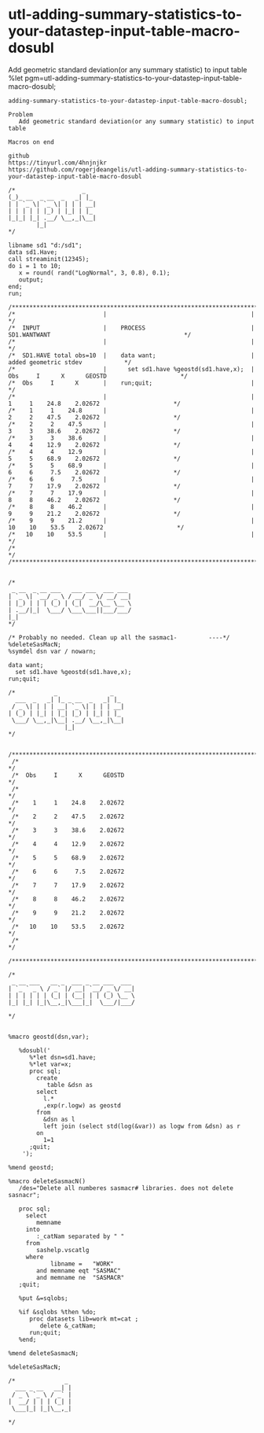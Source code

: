 # utl-adding-summary-statistics-to-your-datastep-input-table-macro-dosubl
Add geometric standard deviation(or any summary statistic) to input table
    %let pgm=utl-adding-summary-statistics-to-your-datastep-input-table-macro-dosubl;

    adding-summary-statistics-to-your-datastep-input-table-macro-dosubl;

    Problem
       Add geometric standard deviation(or any summary statistic) to input table

    Macros on end

    github
    https://tinyurl.com/4hnjnjkr
    https://github.com/rogerjdeangelis/utl-adding-summary-statistics-to-your-datastep-input-table-macro-dosubl

    /*                   _
    (_)_ __  _ __  _   _| |_
    | | `_ \| `_ \| | | | __|
    | | | | | |_) | |_| | |_
    |_|_| |_| .__/ \__,_|\__|
            |_|
    */

    libname sd1 "d:/sd1";
    data sd1.Have;
    call streaminit(12345);
    do i = 1 to 10;
       x = round( rand("LogNormal", 3, 0.8), 0.1);
       output;
    end;
    run;

    /**************************************************************************************************************************/
    /*                         |                                         |                                                    */
    /*  INPUT                  |    PROCESS                              |  SD1.WANTWANT                                      */
    /*                         |                                         |                                                    */
    /*  SD1.HAVE total obs=10  |    data want;                           |                   added geometric stdev            */
    /*                         |      set sd1.have %geostd(sd1.have,x);  |   Obs     I      X      GEOSTD                     */
    /*  Obs     I      X       |    run;quit;                            |                                                    */
    /*                         |                                         |     1     1    24.8    2.02672                     */
    /*    1     1    24.8      |                                         |     2     2    47.5    2.02672                     */
    /*    2     2    47.5      |                                         |     3     3    38.6    2.02672                     */
    /*    3     3    38.6      |                                         |     4     4    12.9    2.02672                     */
    /*    4     4    12.9      |                                         |     5     5    68.9    2.02672                     */
    /*    5     5    68.9      |                                         |     6     6     7.5    2.02672                     */
    /*    6     6     7.5      |                                         |     7     7    17.9    2.02672                     */
    /*    7     7    17.9      |                                         |     8     8    46.2    2.02672                     */
    /*    8     8    46.2      |                                         |     9     9    21.2    2.02672                     */
    /*    9     9    21.2      |                                         |    10    10    53.5    2.02672                     */
    /*   10    10    53.5      |                                         |                                                    */
    /*                                                                                                                        */
    /**************************************************************************************************************************/


    /*
     _ __  _ __ ___   ___ ___  ___ ___
    | `_ \| `__/ _ \ / __/ _ \/ __/ __|
    | |_) | | | (_) | (_|  __/\__ \__ \
    | .__/|_|  \___/ \___\___||___/___/
    |_|
    */

    /* Probably no needed. Clean up all the sasmac1-         ----*/
    %deleteSasMacN;
    %symdel dsn var / nowarn;

    data want;
      set sd1.have %geostd(sd1.have,x);
    run;quit;

    /*           _               _
      ___  _   _| |_ _ __  _   _| |_
     / _ \| | | | __| `_ \| | | | __|
    | (_) | |_| | |_| |_) | |_| | |_
     \___/ \__,_|\__| .__/ \__,_|\__|
                    |_|
    */

     /**************************************************************************************************************************/
     /*                                                                                                                        */
     /*  Obs     I      X      GEOSTD                                                                                          */
     /*                                                                                                                        */
     /*    1     1    24.8    2.02672                                                                                          */
     /*    2     2    47.5    2.02672                                                                                          */
     /*    3     3    38.6    2.02672                                                                                          */
     /*    4     4    12.9    2.02672                                                                                          */
     /*    5     5    68.9    2.02672                                                                                          */
     /*    6     6     7.5    2.02672                                                                                          */
     /*    7     7    17.9    2.02672                                                                                          */
     /*    8     8    46.2    2.02672                                                                                          */
     /*    9     9    21.2    2.02672                                                                                          */
     /*   10    10    53.5    2.02672                                                                                          */
     /*                                                                                                                        */
     /**************************************************************************************************************************/

    /*
     _ __ ___   __ _  ___ _ __ ___  ___
    | `_ ` _ \ / _` |/ __| `__/ _ \/ __|
    | | | | | | (_| | (__| | | (_) \__ \
    |_| |_| |_|\__,_|\___|_|  \___/|___/

    */


    %macro geostd(dsn,var);

       %dosubl('
          %*let dsn=sd1.have;
          %*let var=x;
          proc sql;
            create
               table &dsn as
            select
              l.*
              ,exp(r.logw) as geostd
            from
              &dsn as l
              left join (select std(log(&var)) as logw from &dsn) as r
            on
              1=1
          ;quit;
        ');

    %mend geostd;

    %macro deleteSasmacN()
       /des="Delete all numberes sasmacr# libraries. does not delete sasnacr";

       proc sql;
         select
            memname
         into
            :_catNam separated by " "
         from
            sashelp.vscatlg
         where
                libname =   "WORK"
            and memname eqt "SASMAC"
            and memname ne  "SASMACR"
       ;quit;

       %put &=sqlobs;

       %if &sqlobs %then %do;
          proc datasets lib=work mt=cat ;
             delete &_catNam;
          run;quit;
       %end;

    %mend deleteSasmacN;

    %deleteSasMacN;

    /*              _
      ___ _ __   __| |
     / _ \ `_ \ / _` |
    |  __/ | | | (_| |
     \___|_| |_|\__,_|

    */
